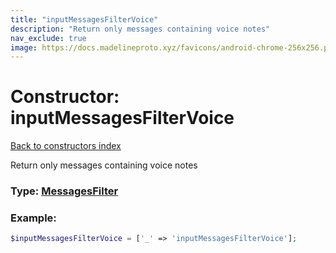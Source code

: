 ```yaml
---
title: "inputMessagesFilterVoice"
description: "Return only messages containing voice notes"
nav_exclude: true
image: https://docs.madelineproto.xyz/favicons/android-chrome-256x256.png
---
```

# Constructor: inputMessagesFilterVoice  
[Back to constructors index](/API_docs/constructors/index.md)



Return only messages containing voice notes




### Type: [MessagesFilter](/API_docs/types/MessagesFilter.md)


### Example:

```php
$inputMessagesFilterVoice = ['_' => 'inputMessagesFilterVoice'];
```  
